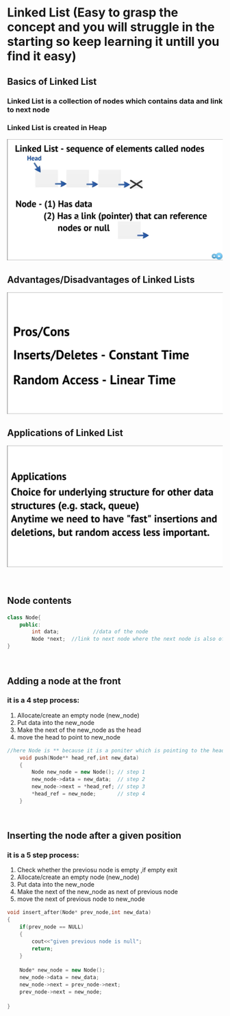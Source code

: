 # Linked List (Easy to grasp the concept and you will struggle in the starting so keep learning it untill you find it easy)
## **Basics of Linked List**
### **Linked List** is a collection of nodes which contains data and link to next node
### Linked List is created in Heap 
<img src="basic_def.png" width="600">

## **Advantages/Disadvantages of Linked Lists**
<img src="pros_cons.png" width="600">

## **Applications of Linked List** 
<img src="applications.png" width="600">
</br>
</br>
</br>

## **Node contents**
```cpp
class Node{
    public:
        int data;           //data of the node
        Node *next;  //link to next node where the next node is also of type node 
}
```
</br>

## **Adding a node at the front**
### it is a 4 step process:
1) Allocate/create an empty node (new_node)
2) Put data into the new_node
3) Make the next of the new_node as the head
4) move the head to point to new_node

```cpp
//here Node is ** because it is a poniter which is pointing to the head pointer
    void push(Node** head_ref,int new_data)
    {
        Node new_node = new Node(); // step 1
        new_node->data = new_data;  // step 2
        new_node->next = *head_ref; // step 3 
        *head_ref = new_node;       // step 4
    }
```

</br>

## **Inserting the node after a given position**
### it is a 5 step process:
1) Check whether the previosu node is empty ,if empty exit
2) Allocate/create an empty node (new_node)
3) Put data into the new_node
4) Make the next of the new_node as next of previous node
5) move the next of previous node to new_node

```cpp
void insert_after(Node* prev_node,int new_data)
{
    if(prev_node == NULL)
    {
        cout<<"given previous node is null";
        return;
    }

    Node* new_node = new Node();
    new_node->data = new_data;
    new_node->next = prev_node->next;
    prev_node->next = new_node;

}
```